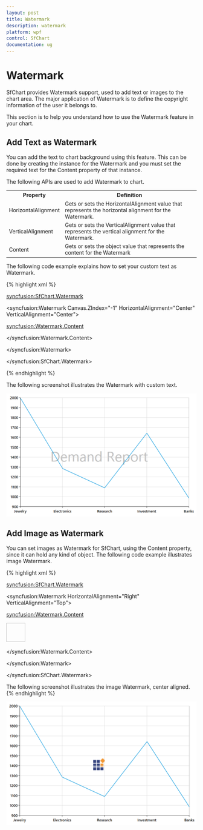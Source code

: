 ```yaml
---
layout: post
title: Watermark
description: watermark
platform: wpf
control: SfChart
documentation: ug
---
```


# Watermark

SfChart provides Watermark support, used to add text or images to the chart area. The major application of Watermark is to define the copyright information of the user it belongs to. 

This section is to help you understand how to use the Watermark feature in your chart.

## Add Text as Watermark

You can add the text to chart background using this feature. This can be done by creating the instance for the Watermark and you must set the required text for the Content property of that instance. 

The following APIs are used to add Watermark to chart.



<table>
<tr>
<th>
Property</th><th>
Definition</th></tr>
<tr>
<td>
HorizontalAlignment</td><td>
Gets or sets the HorizontalAlignment value that represents the horizontal alignment for the Watermark.</td></tr>
<tr>
<td>
VerticalAlignment</td><td>
Gets or sets the VerticalAlignment value that represents the vertical alignment for the Watermark.</td></tr>
<tr>
<td>
Content</td><td>
Gets or sets the object value that represents the content for the Watermark</td></tr>
</table>


The following code example explains how to set your custom text as Watermark.

{% highlight xml %}


<syncfusion:SfChart.Watermark>



<syncfusion:Watermark Canvas.ZIndex="-1"  HorizontalAlignment="Center" VerticalAlignment="Center">



<syncfusion:Watermark.Content>

<TextBlock Text="Demand Report" FontSize="60" Foreground="Gray" Opacity="0.5"></TextBlock>

</syncfusion:Watermark.Content>



</syncfusion:Watermark>

</syncfusion:SfChart.Watermark>

{% endhighlight %}

The following screenshot illustrates the Watermark with custom text.

![C:/Users/rachel/Desktop/snaps/21.png](Watermark_images/Watermark_img1.png)



## Add Image as Watermark

You can set images as Watermark for SfChart, using the Content property, since it can hold any kind of object. The following code example illustrates image Watermark.

{% highlight xml %}



<syncfusion:SfChart.Watermark>

<syncfusion:Watermark   HorizontalAlignment="Right" VerticalAlignment="Top">

<syncfusion:Watermark.Content>

<Image Source="ms-appx:///Assets/syncfusion.png" Height="50" Width="50"/>

</syncfusion:Watermark.Content>

</syncfusion:Watermark>

</syncfusion:SfChart.Watermark>

The following screenshot illustrates the image Watermark, center aligned.
{% endhighlight %}

![C:/Users/rachel/Desktop/snaps/22.png](Watermark_images/Watermark_img2.png)




